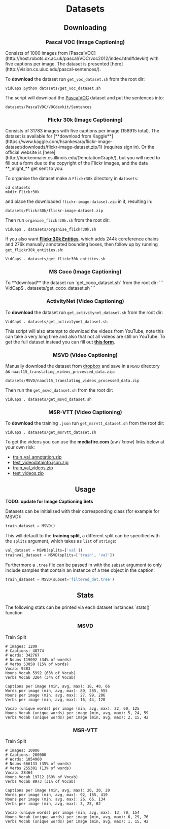 <h1 align='center'>Datasets</h1>

<h2 align='center'>Downloading</h2>
<h3 align='center'>Pascal VOC (Image Captioning)</h3>
Consists of 1000 images from [PascalVOC](http://host.robots.ox.ac.uk/pascal/VOC/voc2012/index.html#devkit) with five 
captions per image. The dataset is presented [here](http://vision.cs.uiuc.edu/pascal-sentences/).

To **download** the dataset run `get_voc_dataset.sh` from the root dir:
```
VidCap$ python datasets/get_voc_dataset.sh
```

The script will download the [PascalVOC](http://host.robots.ox.ac.uk/pascal/VOC/voc2012/index.html#devkit) dataset and 
put the sentences into:
```
datasets/PascalVOC/VOCdevkit/Sentences
```

<h3 align='center'>Flickr 30k (Image Captioning)</h3>
Consists of 31783 images with five captions per image (158915 total). The dataset is available for [**download from 
Kaggle**](https://www.kaggle.com/hsankesara/flickr-image-dataset/downloads/flickr-image-dataset.zip/1) (requires sign in). 
Or the official website is [here](http://hockenmaier.cs.illinois.edu/DenotationGraph/), but you will need to fill out a 
form due to the copyright of the Flickr images, and the data **_might_** get sent to you.

To organise the dataset make a `Flickr30k` directory in `datasets`:
```
cd datasets
mkdir Flickr30k
```
and place the downloaded `flickr-image-dataset.zip` in it, resulting in:
```commandline
datasets/Flickr30k/flickr-image-dataset.zip
```

Then run `organise_flickr30k.sh` from the root dir:
```
VidCap$ . datasets/organise_flickr30k.sh
```

If you also want [**Flickr 30k Entities**](https://github.com/BryanPlummer/flickr30k_entities), which adds 244k 
coreference chains and 276k manually annotated bounding boxes, then follow up by running `get_flickr30k_entities.sh`:
```
VidCap$ . datasets/get_flickr30k_entities.sh
```

<h3 align='center'>MS Coco (Image Captioning)</h3>
To **download** the dataset run `get_coco_dataset.sh` from the root dir:
```
VidCap$ . datasets/get_coco_dataset.sh
```

<h3 align='center'>ActivityNet (Video Captioning)</h3>

To **download** the dataset run `get_activitynet_dataset.sh` from the root dir:
```
VidCap$ . datasets/get_activitynet_dataset.sh
```
This script will also attempt to download the videos from YouTube, note this can take a very long time and also that not
 all videos are still on YouTube. To get the full dataset instead you can fill out [**this form**](https://docs.google.com/forms/d/e/1FAIpQLSeKaFq9ZfcmZ7W0B0PbEhfbTHY41GeEgwsa7WobJgGUhn4DTQ/viewform).
 
<h3 align='center'>MSVD (Video Captioning)</h3>

Manually download the dataset from [dropbox](https://www.dropbox.com/sh/4ecwl7zdha60xqo/AAC_TAsR7SkEYhkSdAFKcBlMa?dl=0)
 and save in a `MSVD` directory as `naacl15_translating_videos_processed_data.zip`:
```
datasets/MSVD/naacl15_translating_videos_processed_data.zip
```
Then run the `get_msvd_dataset.sh` from the root dir:
```
VidCap$ . datasets/get_msvd_dataset.sh
```

<h3 align='center'>MSR-VTT (Video Captioning)</h3>
 
To **download** the training `.json` run `get_msrvtt_dataset.sh` from the root dir:
```
VidCap$ . datasets/get_msrvtt_dataset.sh
```

To get the videos you can use the **mediafire.com** (*ew I know*) links below at your own risk:
- [train_val_annotation.zip](http://download1515.mediafire.com/t1cfuz3q7tdg/s88kuv5kqywpyym/train_val_annotation.zip)
- [test_videodatainfo.json.zip](http://download847.mediafire.com/egekeag8fowg/wvw68y9wmo3iw80/test_videodatainfo.json.zip)
- [train_val_videos.zip](http://download1079.mediafire.com/2xemo9i5s5jg/x3rrbe4hwp04e6w/train_val_videos.zip)
- [test_videos.zip](http://download876.mediafire.com/yf43j27femyg/czh8sezbo9s4692/test_videos.zip)

<h2 align='center'>Usage</h2>
<b>TODO: update for Image Captioning Sets</b>

Datasets can be initialised with their corresponding class (for example for MSVD):
```python
train_dataset = MSVD()
```

This will default to the <b>training split</b>, a different split can be specified with the `splits` argument, which takes as `list` of `string`s:
```python
val_dataset = MSVD(splits=['val'])
trainval_dataset = MSVD(splits=['train', 'val'])
```

Furthermore a `.tree` file can be passed in with the `subset` argument to only include samples that contain an instance of a tree object in the caption:
```python
train_dataset = MSVD(subset='filtered_det.tree')
```

<h2 align='center'>Stats</h2>
The following stats can be printed via each dataset instances `stats()` function

<h3 align='center'>MSVD</h3>

Train Split

```
# Images: 1200
# Captions: 48774
# Words: 342767
# Nouns 119092 (34% of words)
# Verbs 53050 (15% of words)
Vocab: 9383
Nouns Vocab 5992 (63% of Vocab)
Verbs Vocab 3204 (34% of Vocab)

Captions per image (min, avg, max): 18, 40, 66
Words per image (min, avg, max): 89, 285, 555
Nouns per image (min, avg, max): 27, 99, 206
Verbs per image (min, avg, max): 16, 44, 120

Vocab (unique words) per image (min, avg, max): 22, 60, 125
Nouns Vocab (unique words) per image (min, avg, max): 5, 24, 59
Verbs Vocab (unique words) per image (min, avg, max): 2, 15, 42
```


<h3 align='center'>MSR-VTT</h3>

Train Split

```
# Images: 10000
# Captions: 200000
# Words: 1854960
# Nouns 666133 (35% of words)
# Verbs 255301 (13% of words)
Vocab: 28464
Nouns Vocab 19712 (69% of Vocab)
Verbs Vocab 8973 (31% of Vocab)

Captions per image (min, avg, max): 20, 20, 20
Words per image (min, avg, max): 92, 185, 419
Nouns per image (min, avg, max): 26, 66, 134
Verbs per image (min, avg, max): 3, 25, 62

Vocab (unique words) per image (min, avg, max): 13, 70, 154
Nouns Vocab (unique words) per image (min, avg, max): 6, 29, 76
Verbs Vocab (unique words) per image (min, avg, max): 1, 15, 42
```